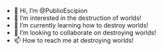 - 👋 Hi, I’m @PublioEscipion
- 👀 I’m interested in the destruction of worlds! 
- 🌱 I’m currently learning how to destroy worlds!
- 💞️ I’m looking to collaborate on destroying worlds!
- 📫 How to reach me at destroying worlds!

<!---
PublioEscipion/PublioEscipion is a ✨ special ✨ repository because its `README.md` (this file) appears on your GitHub profile.
You can click the Preview link to take a look at your changes.
--->
